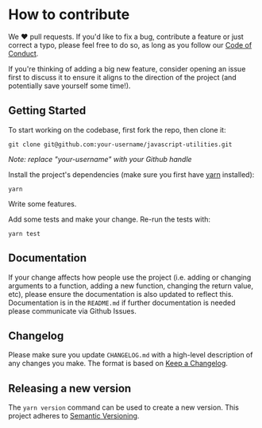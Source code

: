 # How to contribute

We ❤️ pull requests. If you'd like to fix a bug, contribute a feature or
just correct a typo, please feel free to do so, as long as you follow
our [Code of Conduct](https://github.com/Shopify/javascript-utilities/blob/master/CODE_OF_CONDUCT.md).

If you're thinking of adding a big new feature, consider opening an
issue first to discuss it to ensure it aligns to the direction of the
project (and potentially save yourself some time!).

## Getting Started

To start working on the codebase, first fork the repo, then clone it:

```
git clone git@github.com:your-username/javascript-utilities.git
```

*Note: replace "your-username" with your Github handle*

Install the project's dependencies (make sure you first have [yarn](https://yarnpkg.com/) installed):

```
yarn
```

Write some features.

Add some tests and make your change. Re-run the tests with:

```
yarn test
```

## Documentation

If your change affects how people use the project (i.e. adding or
changing arguments to a function, adding a new function, changing the
return value, etc), please ensure the documentation is also updated to
reflect this. Documentation is in the `README.md` if further documentation is needed please communicate via Github Issues.

## Changelog
Please make sure you update `CHANGELOG.md` with a high-level description of any changes you make. The format is based on [Keep a Changelog](http://keepachangelog.com/en/1.0.0/).

## Releasing a new version
The `yarn version` command can be used to create a new version. This project adheres to [Semantic Versioning](http://semver.org/spec/v2.0.0.html).